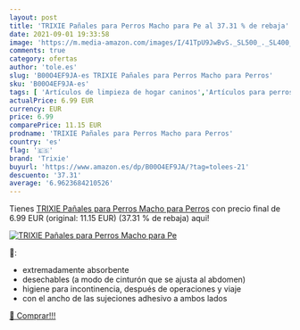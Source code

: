 ```yaml
---
layout: post
title: 'TRIXIE Pañales para Perros Macho para Pe al 37.31 % de rebaja'
date: 2021-09-01 19:33:58
image: 'https://m.media-amazon.com/images/I/41TpU9JwBvS._SL500_._SL400_.jpg'
comments: true
category: ofertas
author: 'tole.es'
slug: 'B00O4EF9JA-es TRIXIE Pañales para Perros Macho para Perros'
sku: 'B00O4EF9JA-es'
tags: [ 'Artículos de limpieza de hogar caninos','Artículos para perros','Pañales para perros','Pañales y alfombras sanitarias caninas','Productos para mascotas','pañales','trixie', ]
actualPrice: 6.99 EUR
currency: EUR
price: 6.99
comparePrice: 11.15 EUR
prodname: 'TRIXIE Pañales para Perros Macho para Perros'
country: 'es'
flag: '🇪🇸'
brand: 'Trixie'
buyurl: 'https://www.amazon.es/dp/B00O4EF9JA/?tag=tolees-21'
descuento: '37.31'
average: '6.9623684210526'
---
```


Tienes [TRIXIE Pañales para Perros Macho para Perros](https://www.amazon.es/dp/B00O4EF9JA/?tag=tolees-21) con precio final de  6.99 EUR (original: 11.15 EUR) (37.31 %  de rebaja) aqui!

[![TRIXIE Pañales para Perros Macho para Pe](https://m.media-amazon.com/images/I/41TpU9JwBvS._SL500_._SL400_.jpg)](https://www.amazon.es/dp/B00O4EF9JA/?tag=tolees-21)

🔎:

- extremadamente absorbente
- desechables (a modo de cinturón que se ajusta al abdomen)
- higiene para incontinencia, después de operaciones y viaje
- con el ancho de las sujeciones adhesivo a ambos lados

[🛒 Comprar!!!](https://www.amazon.es/dp/B00O4EF9JA/?tag=tolees-21)
